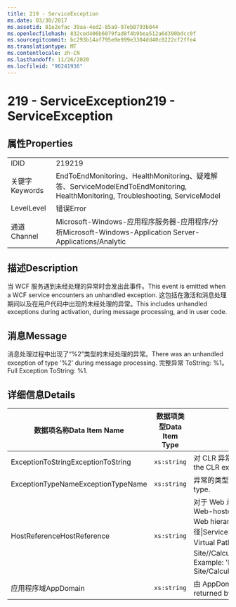 ```yaml
---
title: 219 - ServiceException
ms.date: 03/30/2017
ms.assetid: 81e2efac-39aa-4ed2-85a9-97eb8793b844
ms.openlocfilehash: 832ced406b6079fad8f4b9bea512a6d390bdcc0f
ms.sourcegitcommit: bc293b14af795e0e999e3304dd40c0222cf2ffe4
ms.translationtype: MT
ms.contentlocale: zh-CN
ms.lasthandoff: 11/26/2020
ms.locfileid: "96241936"
---
```

# <a name="219---serviceexception"></a><span data-ttu-id="bfc3b-102">219 - ServiceException</span><span class="sxs-lookup"><span data-stu-id="bfc3b-102">219 - ServiceException</span></span>

## <a name="properties"></a><span data-ttu-id="bfc3b-103">属性</span><span class="sxs-lookup"><span data-stu-id="bfc3b-103">Properties</span></span>  
  
|||  
|-|-|  
|<span data-ttu-id="bfc3b-104">ID</span><span class="sxs-lookup"><span data-stu-id="bfc3b-104">ID</span></span>|<span data-ttu-id="bfc3b-105">219</span><span class="sxs-lookup"><span data-stu-id="bfc3b-105">219</span></span>|  
|<span data-ttu-id="bfc3b-106">关键字</span><span class="sxs-lookup"><span data-stu-id="bfc3b-106">Keywords</span></span>|<span data-ttu-id="bfc3b-107">EndToEndMonitoring、HealthMonitoring、疑难解答、ServiceModel</span><span class="sxs-lookup"><span data-stu-id="bfc3b-107">EndToEndMonitoring, HealthMonitoring, Troubleshooting, ServiceModel</span></span>|  
|<span data-ttu-id="bfc3b-108">Level</span><span class="sxs-lookup"><span data-stu-id="bfc3b-108">Level</span></span>|<span data-ttu-id="bfc3b-109">错误</span><span class="sxs-lookup"><span data-stu-id="bfc3b-109">Error</span></span>|  
|<span data-ttu-id="bfc3b-110">通道</span><span class="sxs-lookup"><span data-stu-id="bfc3b-110">Channel</span></span>|<span data-ttu-id="bfc3b-111">Microsoft-Windows-应用程序服务器-应用程序/分析</span><span class="sxs-lookup"><span data-stu-id="bfc3b-111">Microsoft-Windows-Application Server-Applications/Analytic</span></span>|  
  
## <a name="description"></a><span data-ttu-id="bfc3b-112">描述</span><span class="sxs-lookup"><span data-stu-id="bfc3b-112">Description</span></span>  

 <span data-ttu-id="bfc3b-113">当 WCF 服务遇到未经处理的异常时会发出此事件。</span><span class="sxs-lookup"><span data-stu-id="bfc3b-113">This event is emitted when a WCF service encounters an unhandled exception.</span></span> <span data-ttu-id="bfc3b-114">这包括在激活和消息处理期间以及在用户代码中出现的未经处理的异常。</span><span class="sxs-lookup"><span data-stu-id="bfc3b-114">This includes unhandled exceptions during activation, during message processing, and in user code.</span></span>  
  
## <a name="message"></a><span data-ttu-id="bfc3b-115">消息</span><span class="sxs-lookup"><span data-stu-id="bfc3b-115">Message</span></span>  

 <span data-ttu-id="bfc3b-116">消息处理过程中出现了“%2”类型的未经处理的异常。</span><span class="sxs-lookup"><span data-stu-id="bfc3b-116">There was an unhandled exception of type '%2' during message processing.</span></span> <span data-ttu-id="bfc3b-117">完整异常 ToString: %1。</span><span class="sxs-lookup"><span data-stu-id="bfc3b-117">Full Exception ToString: %1.</span></span>  
  
## <a name="details"></a><span data-ttu-id="bfc3b-118">详细信息</span><span class="sxs-lookup"><span data-stu-id="bfc3b-118">Details</span></span>  
  
|<span data-ttu-id="bfc3b-119">数据项名称</span><span class="sxs-lookup"><span data-stu-id="bfc3b-119">Data Item Name</span></span>|<span data-ttu-id="bfc3b-120">数据项类型</span><span class="sxs-lookup"><span data-stu-id="bfc3b-120">Data Item Type</span></span>|<span data-ttu-id="bfc3b-121">描述</span><span class="sxs-lookup"><span data-stu-id="bfc3b-121">Description</span></span>|  
|--------------------|--------------------|-----------------|  
|<span data-ttu-id="bfc3b-122">ExceptionToString</span><span class="sxs-lookup"><span data-stu-id="bfc3b-122">ExceptionToString</span></span>|`xs:string`|<span data-ttu-id="bfc3b-123">对 CLR 异常调用 `ToString`() 的结果。</span><span class="sxs-lookup"><span data-stu-id="bfc3b-123">The result of calling `ToString`() on the CLR exception.</span></span>|  
|<span data-ttu-id="bfc3b-124">ExceptionTypeName</span><span class="sxs-lookup"><span data-stu-id="bfc3b-124">ExceptionTypeName</span></span>|`xs:string`|<span data-ttu-id="bfc3b-125">异常的类型的 CLR FullName。</span><span class="sxs-lookup"><span data-stu-id="bfc3b-125">The CLR FullName of the exception's type.</span></span>|  
|<span data-ttu-id="bfc3b-126">HostReference</span><span class="sxs-lookup"><span data-stu-id="bfc3b-126">HostReference</span></span>|`xs:string`|<span data-ttu-id="bfc3b-127">对于 Web 承载的服务，此字段唯一标识 Web 层次结构中的服务。</span><span class="sxs-lookup"><span data-stu-id="bfc3b-127">For Web-hosted services, this field uniquely identifies the service in the Web hierarchy.</span></span> <span data-ttu-id="bfc3b-128">其格式定义为 "网站名称应用程序虚拟路径&#124;服务虚拟路径&#124;ServiceName"。</span><span class="sxs-lookup"><span data-stu-id="bfc3b-128">Its format is defined as 'Web Site Name Application Virtual Path&#124;Service Virtual Path&#124;ServiceName'.</span></span> <span data-ttu-id="bfc3b-129">示例： "Default Web Site//Calculatorapplication&#124;/CalculatorService.svc&#124;CalculatorService"。</span><span class="sxs-lookup"><span data-stu-id="bfc3b-129">Example: 'Default Web Site/CalculatorApplication&#124;/CalculatorService.svc&#124;CalculatorService'.</span></span>|  
|<span data-ttu-id="bfc3b-130">应用程序域</span><span class="sxs-lookup"><span data-stu-id="bfc3b-130">AppDomain</span></span>|`xs:string`|<span data-ttu-id="bfc3b-131">由 AppDomain.CurrentDomain.FriendlyName 返回的字符串。</span><span class="sxs-lookup"><span data-stu-id="bfc3b-131">The string returned by AppDomain.CurrentDomain.FriendlyName.</span></span>|
